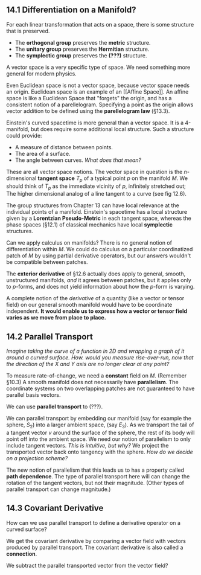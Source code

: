 
## 14.1 Differentiation on a Manifold?

For each linear transformation that acts on a space, there is some structure that is preserved.
- The **orthogonal group** preserves the **metric** structure. 
- The **unitary group** preserves the **Hermitian** structure.
- The **symplectic group** preserves the **(???)** structure.

A vector space is a very specific type of space. We need something more general for modern physics.

Even Euclidean space is not a vector space, because vector space needs an origin. Euclidean space is an example of an [[Affine Space]]. An affine space is like a Euclidean Space that "forgets" the origin, and has a consistent notion of a parellelogram. Specifying a point as the origin allows vector addition to be defined using the **parellelogram law** (§13.3).

Einstein's curved spacetime is more general than a vector space. It is a 4-manifold, but does require some additional local structure. Such a structure could provide:
- A measure of distance between points.
- The area of a surface.
- The angle between curves. *What does that mean?*

These are all vector space notions. The vector space in question is the $n$-dimensional **tangent space** $T_p$ of a typical point $p$ on the manifold $M$. We should think of $T_p$ as the immediate vicinity of $p$, infinitely stretched out; The higher dimensional analog of a line tangent to a curve (see fig 12.6).

The group structures from Chapter 13 can have local relevance at the individual points of a manifold. Einstein's spacetime has a local structure given by a **Lorentzian Pseudo-Metric** in each tangent space, whereas the phase spaces (§12.1) of classical mechanics have local **symplectic** structures.

Can we apply calculus on manifolds? There is no general notion of differentiation within $M$. We could do calculus on a particular coordinatized patch of $M$ by using partial derivative operators, but our answers wouldn't be compatible between patches.

The **exterior derivative** of §12.6 actually does apply to general, smooth, unstructured manifolds, *and* it agrees between patches, but it applies only to $p$-forms, and does not yield information about how the $p$-form is varying.

A complete notion of the *derivative* of a quantity (like a vector or tensor field) on our general smooth manifold would have to be coordinate independent. **It would enable us to express how a vector or tensor field varies as we move from place to place.**

## 14.2 Parallel Transport

*Imagine taking the curve of a function in 2D and wrapping a graph of it around a curved surface. How. would you measure rise-over-run, now that the direction of the X and Y axis are no longer clear at any point?*

To measure rate-of-change, we need a **constant** field on $M$. (Remember §10.3) A smooth manifold does not necessarily have **parallelism**. The coordinate systems on two overlapping patches are not guaranteed to have parallel basis vectors.

We can use **parallel transport** to (???).

We can parallel transport by embedding our manifold (say for example the sphere, $S_2$) into a larger ambient space, (say $E_3$). As we transport the tail of a tangent vector $v$ around the surface of the sphere, the rest of its body will point off into the ambient space. We need our notion of parallelism to only include tangent vectors. *This is intuitive, but why?* We project the transported vector back onto tangency with the sphere. *How do we decide on a projection scheme?*

The new notion of parallelism that this leads us to has a property called **path dependence**. The type of parallel transport here will can change the rotation of the tangent vectors, but not their magnitude. (Other types of parallel transport can change magnitude.) 

## 14.3 Covariant Derivative
How can we use parallel transport to define a derivative operator on a curved surface?

We get the  covariant derivative by comparing a vector field with vectors produced by parallel transport. The covariant derivative is also called a **connection**.

We subtract the parallel transported vector from the vector field?